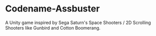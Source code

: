 # Codename-Assbuster

A Unity game inspired by Sega Saturn's Space Shooters / 2D Scrolling Shooters like Gunbird and Cotton Boomerang.
